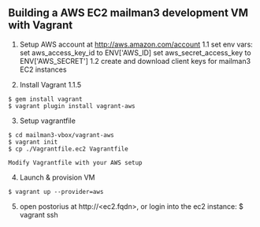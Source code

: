 Building a AWS EC2 mailman3 development VM with Vagrant
-------

  1) Setup AWS account at http://aws.amazon.com/account
	 1.1 set env vars:
		set aws_access_key_id to ENV['AWS_ID]
		set aws_secret_access_key to ENV['AWS_SECRET']
	 1.2 create and download client keys for mailman3 EC2 instances
	
  2) Install Vagrant 1.1.5

    $ gem install vagrant
	$ vagrant plugin install vagrant-aws
	
  3) Setup vagrantfile

	$ cd mailman3-vbox/vagrant-aws
	$ vagrant init
	$ cp ./Vagrantfile.ec2 Vagrantfile
	
	Modify Vagrantfile with your AWS setup

  4) Launch & provision VM
	
	$ vagrant up --provider=aws
	
  5) open postorius at http://<ec2.fqdn>, or login into the ec2 instance:
	$ vagrant ssh 